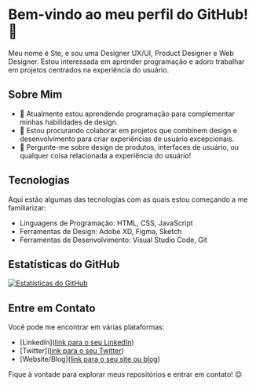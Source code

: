 # Bem-vindo ao meu perfil do GitHub! 👋

Meu nome é Ste, e sou uma Designer UX/UI, Product Designer e Web Designer. Estou interessada em aprender programação e adoro trabalhar em projetos centrados na experiência do usuário.

## Sobre Mim

- 🌱 Atualmente estou aprendendo programação para complementar minhas habilidades de design.
- 👯 Estou procurando colaborar em projetos que combinem design e desenvolvimento para criar experiências de usuário excepcionais.
- 💬 Pergunte-me sobre design de produtos, interfaces de usuário, ou qualquer coisa relacionada a experiência do usuário!

## Tecnologias

Aqui estão algumas das tecnologias com as quais estou começando a me familiarizar:

- Linguagens de Programação: HTML, CSS, JavaScript
- Ferramentas de Design: Adobe XD, Figma, Sketch
- Ferramentas de Desenvolvimento: Visual Studio Code, Git

## Estatísticas do GitHub

[![Estatísticas do GitHub](https://github-readme-stats.vercel.app/api?username=seuusername&show_icons=true&theme=radical)](https://github.com/stedelboux)

## Entre em Contato

Você pode me encontrar em várias plataformas:

- [LinkedIn]([link para o seu LinkedIn](https://www.linkedin.com/in/stedelboux/))
- [Twitter]([link para o seu Twitter](https://twitter.com/stedelboux))
- [Website/Blog]([link para o seu site ou blog](https://stedelboux.com/))

Fique à vontade para explorar meus repositórios e entrar em contato! 😊
